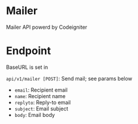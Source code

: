 # Mailer
Mailer API powerd by Codeigniter

# Endpoint

BaseURL is set in 

`api/v1/mailer [POST]`: Send mail; see params below

- `email`: Recipient email
- `name`: Recipient name
- `replyto`: Reply-to email
- `subject`: Email subject
- `body`: Email body

